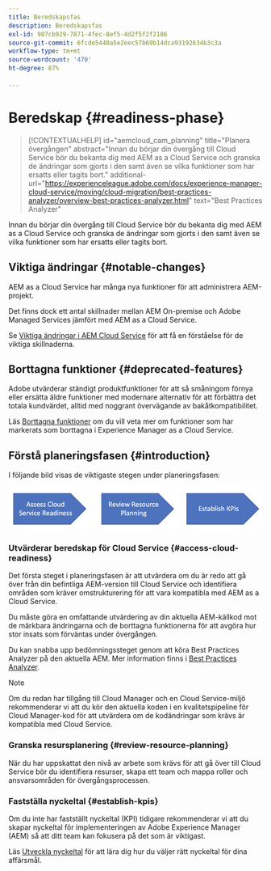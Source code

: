 ```yaml
---
title: Beredskapsfas
description: Beredskapsfas
exl-id: 987cb929-7871-4fec-8ef5-4d2f5f2f2186
source-git-commit: 6fcde5440a5e2eec57b69b14dca93192634b3c3a
workflow-type: tm+mt
source-wordcount: '470'
ht-degree: 87%

---
```


# Beredskap {#readiness-phase}

>[!CONTEXTUALHELP]
>id="aemcloud_cam_planning"
>title="Planera övergången"
>abstract="Innan du börjar din övergång till Cloud Service bör du bekanta dig med AEM as a Cloud Service och granska de ändringar som gjorts i den samt även se vilka funktioner som har ersatts eller tagits bort."
>additional-url="https://experienceleague.adobe.com/docs/experience-manager-cloud-service/moving/cloud-migration/best-practices-analyzer/overview-best-practices-analyzer.html" text="Best Practices Analyzer"

Innan du börjar din övergång till Cloud Service bör du bekanta dig med AEM as a Cloud Service och granska de ändringar som gjorts i den samt även se vilka funktioner som har ersatts eller tagits bort.

## Viktiga ändringar {#notable-changes}

AEM as a Cloud Service har många nya funktioner för  att administrera AEM-projekt.

Det finns dock ett antal skillnader mellan AEM On-premise och Adobe Managed Services jämfört med AEM as a Cloud Service.

Se [Viktiga ändringar i AEM Cloud Service](https://experienceleague.adobe.com/docs/experience-manager-cloud-service/release-notes/aem-cloud-changes.html) för att få en förståelse för de viktiga skillnaderna.

## Borttagna funktioner {#deprecated-features}

Adobe utvärderar ständigt produktfunktioner för att så småningom förnya eller ersätta äldre funktioner med modernare alternativ för att förbättra det totala kundvärdet, alltid med noggrant övervägande av bakåtkompatibilitet.

Läs [Borttagna funktioner](https://experienceleague.adobe.com/docs/experience-manager-cloud-service/release-notes/deprecated-removed-features.html#deprecated-features) om du vill veta mer om funktioner som har markerats som borttagna i Experience Manager as a Cloud Service.

## Förstå planeringsfasen {#introduction}

I följande bild visas de viktigaste stegen under planeringsfasen:

![bild](/help/move-to-cloud-service/assets/planning-phaseimg1.png)

### Utvärderar beredskap för Cloud Service {#access-cloud-readiness}

Det första steget i planeringsfasen är att utvärdera om du är redo att gå över från din befintliga AEM-version till Cloud Service och identifiera områden som kräver omstrukturering för att vara kompatibla med AEM as a Cloud Service.

Du måste göra en omfattande utvärdering av din aktuella AEM-källkod mot de märkbara ändringarna och de borttagna funktionerna för att avgöra hur stor insats som förväntas under övergången.

Du kan snabba upp bedömningssteget genom att köra Best Practices Analyzer på den aktuella AEM. Mer information finns i [Best Practices Analyzer](/help/move-to-cloud-service/best-practices-analyzer/overview-best-practices-analyzer.md).

>[!NOTE]
>Om du redan har tillgång till Cloud Manager och en Cloud Service-miljö rekommenderar vi att du kör den aktuella koden i en kvalitetspipeline för Cloud Manager-kod för att utvärdera om de kodändringar som krävs är kompatibla med Cloud Service.

### Granska resursplanering {#review-resource-planning}

När du har uppskattat den nivå av arbete som krävs för att gå över till Cloud Service bör du identifiera resurser, skapa ett team och mappa roller och ansvarsområden för övergångsprocessen.

### Fastställa nyckeltal {#establish-kpis}

Om du inte har fastställt nyckeltal (KPI) tidigare rekommenderar vi att du skapar nyckeltal för implementeringen av Adobe Experience Manager (AEM) så att ditt team kan fokusera på det som är viktigast.

Läs [Utveckla nyckeltal](https://guided.adobe.com/welcome/aem/part6.html) för att lära dig hur du väljer rätt nyckeltal för dina affärsmål.
